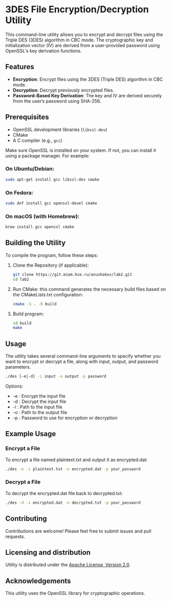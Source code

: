 # 3DES File Encryption/Decryption Utility

This command-line utility allows you to encrypt and decrypt files using the Triple DES (3DES) algorithm in CBC mode. The cryptographic key and initialization vector (IV) are derived from a user-provided password using OpenSSL's key derivation functions.

## Features

- **Encryption**: Encrypt files using the 3DES (Triple DES) algorithm in CBC mode.
- **Decryption**: Decrypt previously encrypted files.
- **Password-Based Key Derivation**: The key and IV are derived securely from the user’s password using SHA-256.

## Prerequisites

- OpenSSL development libraries (`libssl-dev`)
- CMake
- A C compiler (e.g., `gcc`)

Make sure OpenSSL is installed on your system. If not, you can install it using a package manager. For example:

### On Ubuntu/Debian:
```bash
sudo apt-get install gcc libssl-dev cmake
```
### On Fedora:
```bash
sudo dnf install gcc openssl-devel cmake
```
### On macOS (with Homebrew):
```bash
brew install gcc openssl cmake
```

## Building the Utility

To compile the program, follow these steps:

1. Clone the Repository (if applicable):

   ```bash
   git clone https://git.miem.hse.ru/anushakov/lab2.git
   cd lab2
   ```

2. Run CMake: this command generates the necessary build files based on the CMakeLists.txt configuration:

   ```bash
   cmake -S . -B build
   ```

3. Build program:

   ```bash
   cd build
   make
   ```
## Usage
The utility takes several command-line arguments to specify whether you want to encrypt or decrypt a file, along with input, output, and password parameters.

```bash
./des [-e|-d] -i input -o output -p password
```

Options:

- -e : Encrypt the input file
- -d : Decrypt the input file
- -i : Path to the input file
- -o : Path to the output file
- -p : Password to use for encryption or decryption

## Example Usage
### Encrypt a File
To encrypt a file named plaintext.txt and output it as encrypted.dat:

```bash
./des -e -i plaintext.txt -o encrypted.dat -p your_password
```

### Decrypt a File
To decrypt the encrypted.dat file back to decrypted.txt:

```bash
./des -d -i encrypted.dat -o decrypted.txt -p your_password
```

## Contributing
Contributions are welcome! Please feel free to submit issues and pull requests.

## Licensing and distribution

Utility is distributed under the [Apache License, Version 2.0](http://www.apache.org/licenses/LICENSE-2.0).

## Acknowledgements
This utility uses the OpenSSL library for cryptographic operations.
